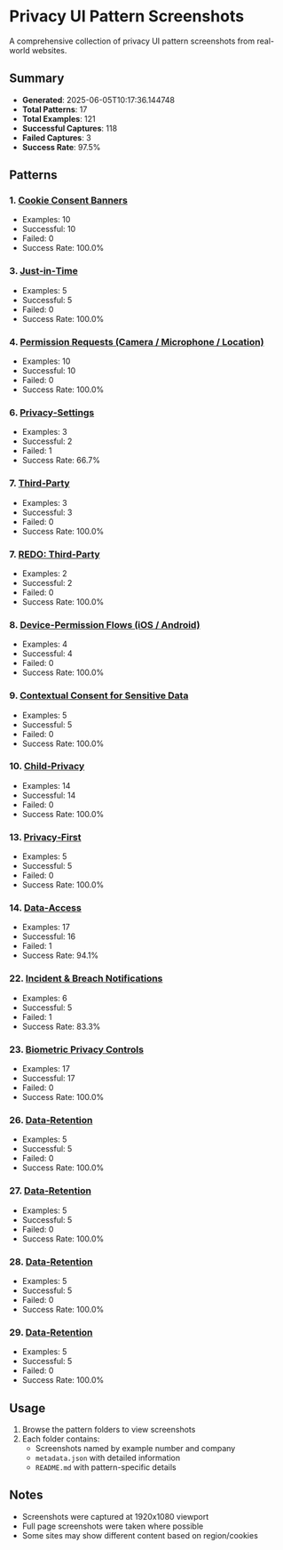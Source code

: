 # Privacy UI Pattern Screenshots

A comprehensive collection of privacy UI pattern screenshots from real-world websites.

## Summary

- **Generated**: 2025-06-05T10:17:36.144748
- **Total Patterns**: 17
- **Total Examples**: 121
- **Successful Captures**: 118
- **Failed Captures**: 3
- **Success Rate**: 97.5%

## Patterns

### 1. [Cookie Consent Banners](./01_Cookie Consent Banners/)
- Examples: 10
- Successful: 10
- Failed: 0
- Success Rate: 100.0%

### 3. [Just‑in‑Time](./03_Just‑in‑Time/)
- Examples: 5
- Successful: 5
- Failed: 0
- Success Rate: 100.0%

### 4. [Permission Requests (Camera / Microphone / Location)](./04_Permission_Requests_(Camera___Microphone___Location)/)
- Examples: 10
- Successful: 10
- Failed: 0
- Success Rate: 100.0%

### 6. [Privacy‑Settings](./06_Privacy‑Settings/)
- Examples: 3
- Successful: 2
- Failed: 1
- Success Rate: 66.7%

### 7. [Third‑Party](./07_Third‑Party/)
- Examples: 3
- Successful: 3
- Failed: 0
- Success Rate: 100.0%

### 7. [REDO: Third‑Party](./07_REDO:_Third‑Party/)
- Examples: 2
- Successful: 2
- Failed: 0
- Success Rate: 100.0%

### 8. [Device-Permission Flows (iOS / Android)](./08_Device-Permission_Flows_(iOS___Android)/)
- Examples: 4
- Successful: 4
- Failed: 0
- Success Rate: 100.0%

### 9. [Contextual Consent for Sensitive Data](./09_Contextual_Consent_for_Sensitive_Data/)
- Examples: 5
- Successful: 5
- Failed: 0
- Success Rate: 100.0%

### 10. [Child‑Privacy](./10_Child‑Privacy/)
- Examples: 14
- Successful: 14
- Failed: 0
- Success Rate: 100.0%

### 13. [Privacy‑First](./13_Privacy‑First/)
- Examples: 5
- Successful: 5
- Failed: 0
- Success Rate: 100.0%

### 14. [Data‑Access](./14_Data‑Access/)
- Examples: 17
- Successful: 16
- Failed: 1
- Success Rate: 94.1%

### 22. [Incident & Breach Notifications](./22_Incident_&_Breach_Notifications/)
- Examples: 6
- Successful: 5
- Failed: 1
- Success Rate: 83.3%

### 23. [Biometric Privacy Controls](./23_Biometric_Privacy_Controls/)
- Examples: 17
- Successful: 17
- Failed: 0
- Success Rate: 100.0%

### 26. [Data‑Retention](./26_Data‑Retention/)
- Examples: 5
- Successful: 5
- Failed: 0
- Success Rate: 100.0%

### 27. [Data‑Retention](./27_Data‑Retention/)
- Examples: 5
- Successful: 5
- Failed: 0
- Success Rate: 100.0%

### 28. [Data‑Retention](./28_Data‑Retention/)
- Examples: 5
- Successful: 5
- Failed: 0
- Success Rate: 100.0%

### 29. [Data‑Retention](./29_Data‑Retention/)
- Examples: 5
- Successful: 5
- Failed: 0
- Success Rate: 100.0%

## Usage

1. Browse the pattern folders to view screenshots
2. Each folder contains:
   - Screenshots named by example number and company
   - `metadata.json` with detailed information
   - `README.md` with pattern-specific details

## Notes

- Screenshots were captured at 1920x1080 viewport
- Full page screenshots were taken where possible
- Some sites may show different content based on region/cookies

